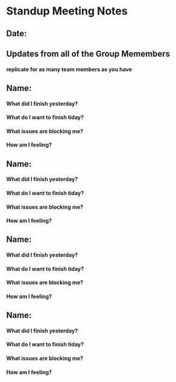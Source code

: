 # **Standup Meeting Notes**
## Date: 

## Updates from all of the Group Memembers 
#### replicate for as many team members as you have
## **Name**: 
#### What did I finish yesterday?
#### What do I want to finish tiday?
#### What issues are blocking me?
#### How am I feeling?


## **Name**: 
#### What did I finish yesterday?
#### What do I want to finish tiday?
#### What issues are blocking me?
#### How am I feeling?

## **Name**: 
#### What did I finish yesterday?
#### What do I want to finish tiday?
#### What issues are blocking me?
#### How am I feeling?

## **Name**: 
#### What did I finish yesterday?
#### What do I want to finish tiday?
#### What issues are blocking me?
#### How am I feeling?

